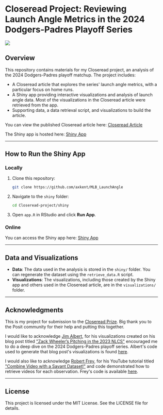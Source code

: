 # Closeread Project: Reviewing Launch Angle Metrics in the 2024 Dodgers-Padres Playoff Series

![](https://raw.githubusercontent.com/axkent/MLB_LaunchAngle/refs/heads/main/visualizations/READMEdemo.png?token=GHSAT0AAAAAAC3ULW5RJVVCAVA56IZBBIZEZ3JC54A)

## Overview
This repository contains materials for my Closeread project, an analysis of the 2024 Dodgers-Padres playoff matchup. The project includes:

- A Closeread article that explores the series' launch angle metrics, with a particular focus on home runs.
- A Shiny app providing interactive visualizations and analysis of launch angle data. Most of the visualizations in the Closeread article were retrieved from the app. 
- Supporting data, a data retrieval script, and visualizations to build the article.

You can view the published Closeread article here:
[Closeread Article](https://axkent.quarto.pub/my-document/)

The Shiny app is hosted here:
[Shiny App](https://axelkent.shinyapps.io/shiny-shiny/)

---

## How to Run the Shiny App

### Locally
1. Clone this repository:
   ```bash
   git clone https://github.com/axkent/MLB_LaunchAngle
   ```
2. Navigate to the `shiny` folder:
   ```bash
   cd Closeread-project/shiny
   ```
3. Open `app.R` in RStudio and click **Run App**.

### Online
You can access the Shiny app here:
[Shiny App](https://axelkent.shinyapps.io/LaunchMetricsApp/)

---

## Data and Visualizations
- **Data**: The data used in the analysis is stored in the `shiny/` folder. You can regenerate the dataset using the `retrieve_data.R` script.
- **Visualizations**: The visualizations, including those created by the Shiny app and others used in the Closeread article, are in the `visualizations/` folder.

---

## Acknowledgments
This is my project for submission to the [Closeread Prize](https://posit.co/blog/Closeread-prize-announcement/). Big thank you to the Posit community for their help and putting this together.

I would like to acknowledge [Jim Albert](https://gist.github.com/bayesball), for his visualizations created on his blog post titled ["Zack Wheeler’s Pitching in the 2023 NLCS"](https://baseballwithr.wordpress.com/2023/10/23/zack-wheelers-pitching-in-the-2023-nlcs/) encouraged me to do a deep dive on the 2024 Dodgers-Padres playoff series. Albert's code used to generate that blog post's visualizations is found [here](https://gist.github.com/bayesball/a1f8ddb4593e7b31b83022e511f5e560).

I would also like to acknowledge [Robert Frey](https://github.com/robert-frey), for his YouTube tutorial titled ["Combine Video with a Savant Dataset!"](https://www.youtube.com/watch?v=a_fIJxuaQL8) and code demonstrated how to retrieve videos for each observation. Frey's code is available [here](https://github.com/robert-frey/YouTube/blob/master/Combine%20Video%20with%20a%20Savant%20Dataset!/savant_videos.R).


---

## License
This project is licensed under the MIT License. See the LICENSE file for details.

